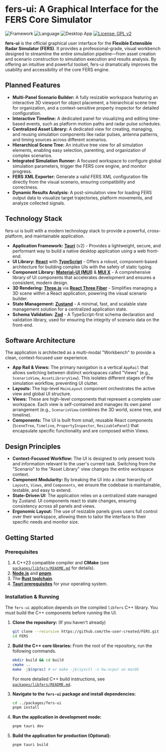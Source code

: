 # fers-ui: A Graphical Interface for the FERS Core Simulator

![Framework](https://img.shields.io/badge/Framework-React-61DAFB?logo=react)
![Language](https://img.shields.io/badge/Language-TypeScript-3178C6?logo=typescript)
![Desktop App](https://img.shields.io/badge/Tauri-v2-FFC336)
[![License: GPL v2](https://img.shields.io/badge/License-GPLv2-blue.svg)](https://github.com/the-user-created/FERS/blob/master/LICENSE)

**fers-ui** is the official graphical user interface for the **Flexible Extensible Radar Simulator (FERS)**. It provides a professional-grade, visual workbench designed to streamline the entire simulation pipeline—from asset creation and scenario construction to simulation execution and results analysis. By offering an intuitive and powerful toolset, fers-ui dramatically improves the usability and accessibility of the core FERS engine.

## Planned Features

- **Multi-Panel Scenario Builder:** A fully resizable workspace featuring an interactive 3D viewport for object placement, a hierarchical scene tree for organization, and a context-sensitive property inspector for detailed configuration.
- **Interactive Timeline:** A dedicated panel for visualizing and editing time-based events, such as platform motion paths and radar pulse schedules.
- **Centralized Asset Library:** A dedicated view for creating, managing, and reusing simulation components like radar pulses, antenna patterns, and timing sources across different scenarios.
- **Hierarchical Scene Tree:** An intuitive tree view for all simulation elements, enabling easy selection, parenting, and organization of complex scenarios.
- **Integrated Simulation Runner:** A focused workspace to configure global simulation parameters, trigger the FERS core engine, and monitor progress.
- **FERS XML Exporter:** Generate a valid FERS XML configuration file directly from the visual scenario, ensuring compatibility and correctness.
- **Dynamic Results Analysis:** A post-simulation view for loading FERS output data to visualize target trajectories, platform movements, and analyze collected signals.

## Technology Stack

fers-ui is built with a modern technology stack to provide a powerful, cross-platform, and maintainable application.

- **Application Framework:** [**Tauri**](https://tauri.app/) (v2) - Provides a lightweight, secure, and performant way to build a native desktop application using a web front-end.
- **UI Library:** [**React**](https://react.dev/) with [**TypeScript**](https://www.typescriptlang.org/) - Offers a robust, component-based architecture for building complex UIs with the safety of static typing.
- **Component Library:** [**Material-UI (MUI)**](https://mui.com/material-ui/) & [**MUI X**](https://mui.com/x/) - A comprehensive library of UI components that accelerates development and ensures a consistent, modern design.
- **3D Rendering:** [**Three.js**](https://threejs.org/) via [**React Three Fiber**](https://docs.pmnd.rs/react-three-fiber) - Simplifies managing a 3D scene within a React application, powering the visual scenario builder.
- **State Management:** [**Zustand**](https://docs.pmnd.rs/zustand) - A minimal, fast, and scalable state management solution for a centralized application state.
- **Schema Validation:** [**Zod**](https://zod.dev/) - A TypeScript-first schema declaration and validation library, used for ensuring the integrity of scenario data on the front-end.

## Software Architecture

The application is architected as a multi-modal "Workbench" to provide a clean, context-focused user experience.

- **App Rail & Views:** The primary navigation is a vertical `AppRail` that allows switching between distinct workspaces called "Views" (e.g., `ScenarioView`, `AssetLibraryView`). This isolates different stages of the simulation workflow, preventing UI clutter.
- **Layouts:** The top-level `MainLayout` component orchestrates the active view and global UI structure.
- **Views:** These are high-level components that represent a complete user workspace. Each view is self-contained and manages its own panel arrangement (e.g., `ScenarioView` combines the 3D world, scene tree, and timeline).
- **Components:** The UI is built from small, reusable React components (`SceneTree`, `Timeline`, `PropertyInspector`, `ResizablePanel`) that encapsulate specific functionality and are composed within Views.

## Design Principles

- **Context-Focused Workflow:** The UI is designed to only present tools and information relevant to the user's current task. Switching from the "Scenario" to the "Asset Library" view changes the entire workspace context.
- **Component Modularity:** By breaking the UI into a clear hierarchy of `Layouts`, `Views`, and `Components`, we ensure the codebase is maintainable, testable, and easy to extend.
- **State-Driven UI:** The application relies on a centralized state managed by Zustand. UI components react to state changes, ensuring consistency across all panels and views.
- **Ergonomic Layout:** The use of resizable panels gives users full control over their workspace, allowing them to tailor the interface to their specific needs and monitor size.

## Getting Started

### Prerequisites

1. A C++23 compatible compiler and **CMake** (see [`packages/libfers/README.md`](https://github.com/the-user-created/FERS/blob/master/packages/libfers/README.md) for details).
2. [**Node.js**](https://nodejs.org/) and [**pnpm**](https://pnpm.io/).
3. The [**Rust toolchain**](https://www.rust-lang.org/tools/install).
4. [**Tauri prerequisites**](https://tauri.app/start/prerequisites/) for your operating system.

### Installation & Running

The `fers-ui` application depends on the compiled `libfers` C++ library. You must build the C++ components before running the UI.

1. **Clone the repository:** (If you haven't already)

    ```bash
    git clone --recursive https://github.com/the-user-created/FERS.git
    cd FERS
    ```

2. **Build the C++ core libraries:**
   From the root of the repository, run the following commands.

    ```bash
    mkdir build && cd build
    cmake ..
    make -j$(nproc) # or make -j$(sysctl -n hw.ncpu) on macOS
    ```

    For more detailed C++ build instructions, see [`packages/libfers/README.md`](https://github.com/the-user-created/FERS/blob/master/packages/libfers/README.md).

3. **Navigate to the `fers-ui` package and install dependencies:**

    ```bash
    cd ../packages/fers-ui
    pnpm install
    ```

4. **Run the application in development mode:**

    ```bash
    pnpm tauri dev
    ```

5. **Build the application for production (Optional):**
    ```bash
    pnpm tauri build
    ```
